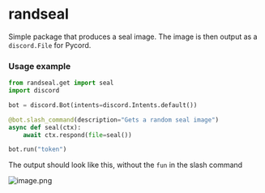 # randseal
Simple package that produces a seal image. The image is then output as a `discord.File` for Pycord.

### Usage example
```py
from randseal.get import seal
import discord

bot = discord.Bot(intents=discord.Intents.default())

@bot.slash_command(description="Gets a random seal image")
async def seal(ctx):
	await ctx.respond(file=seal())

bot.run("token")
```

The output should look like this, without the `fun` in the slash command

![image.png](https://example.cow.futbol "Is this loading for you?")